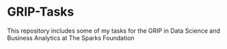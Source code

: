 # GRIP-Tasks
This repository includes some of my tasks for the GRIP in Data Science and Business Analytics at The Sparks Foundation
